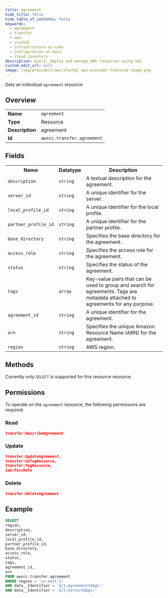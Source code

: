 ```yaml
---
title: agreement
hide_title: false
hide_table_of_contents: false
keywords:
  - agreement
  - transfer
  - aws
  - stackql
  - infrastructure-as-code
  - configuration-as-data
  - cloud inventory
description: Query, deploy and manage AWS resources using SQL
custom_edit_url: null
image: /img/providers/aws/stackql-aws-provider-featured-image.png
---
```

Gets an individual <code>agreement</code> resource

## Overview
<table><tbody>
<tr><td><b>Name</b></td><td><code>agreement</code></td></tr>
<tr><td><b>Type</b></td><td>Resource</td></tr>
<tr><td><b>Description</b></td><td>agreement</td></tr>
<tr><td><b>Id</b></td><td><code>awscc.transfer.agreement</code></td></tr>
</tbody></table>

## Fields
<table><tbody>
<tr><th>Name</th><th>Datatype</th><th>Description</th></tr>
<tr><td><code>description</code></td><td><code>string</code></td><td>A textual description for the agreement.</td></tr>
<tr><td><code>server_id</code></td><td><code>string</code></td><td>A unique identifier for the server.</td></tr>
<tr><td><code>local_profile_id</code></td><td><code>string</code></td><td>A unique identifier for the local profile.</td></tr>
<tr><td><code>partner_profile_id</code></td><td><code>string</code></td><td>A unique identifier for the partner profile.</td></tr>
<tr><td><code>base_directory</code></td><td><code>string</code></td><td>Specifies the base directory for the agreement.</td></tr>
<tr><td><code>access_role</code></td><td><code>string</code></td><td>Specifies the access role for the agreement.</td></tr>
<tr><td><code>status</code></td><td><code>string</code></td><td>Specifies the status of the agreement.</td></tr>
<tr><td><code>tags</code></td><td><code>array</code></td><td>Key-value pairs that can be used to group and search for agreements. Tags are metadata attached to agreements for any purpose.</td></tr>
<tr><td><code>agreement_id</code></td><td><code>string</code></td><td>A unique identifier for the agreement.</td></tr>
<tr><td><code>arn</code></td><td><code>string</code></td><td>Specifies the unique Amazon Resource Name (ARN) for the agreement.</td></tr>
<tr><td><code>region</code></td><td><code>string</code></td><td>AWS region.</td></tr>

</tbody></table>

## Methods
Currently only <code>SELECT</code> is supported for this resource resource.

## Permissions

To operate on the <code>agreement</code> resource, the following permissions are required:

### Read
```json
transfer:DescribeAgreement
```

### Update
```json
transfer:UpdateAgreement,
transfer:UnTagResource,
transfer:TagResource,
iam:PassRole
```

### Delete
```json
transfer:DeleteAgreement
```


## Example
```sql
SELECT
region,
description,
server_id,
local_profile_id,
partner_profile_id,
base_directory,
access_role,
status,
tags,
agreement_id,
arn
FROM awscc.transfer.agreement
WHERE region = 'us-east-1'
AND data__Identifier = '&lt;AgreementId&gt;'
AND data__Identifier = '&lt;ServerId&gt;'
```

